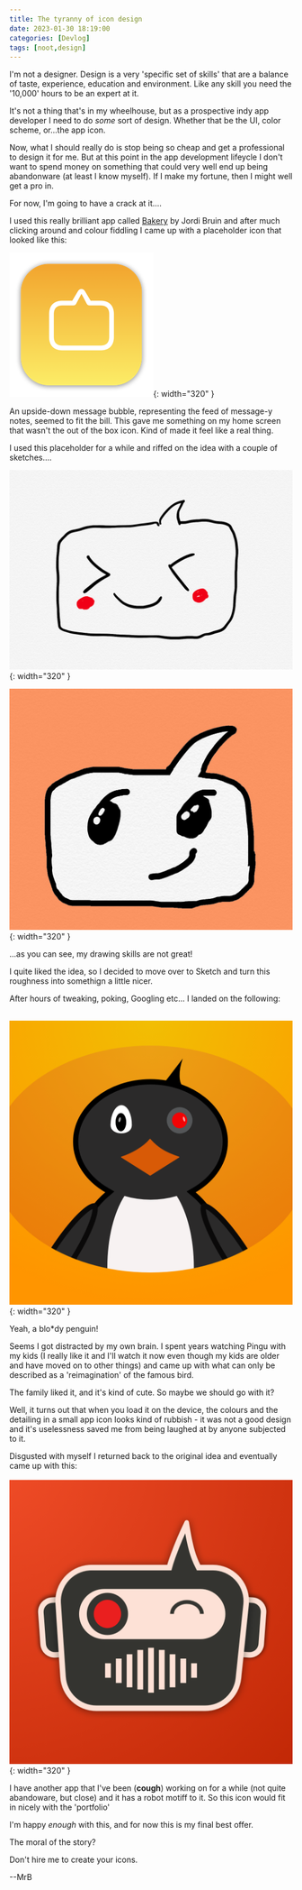 ```yaml
---
title: The tyranny of icon design
date: 2023-01-30 18:19:00
categories: [Devlog]
tags: [noot,design]
---
```

I'm not a designer. Design is a very 'specific set of skills' that are a balance of taste, experience, education and environment. Like any skill you need the '10,000' hours to be an expert at it.

It's not a thing that's in my wheelhouse, but as a prospective indy app developer I need to do *some* sort of design. Whether that be the UI, color scheme, or...the app icon.

Now, what I should really do is stop being so cheap and get a professional to design it for me. But at this point in the app development lifeycle I don't want to spend money on something that could very well end up being abandonware (at least I know myself). If I make my fortune, then I might well get a pro in.

For now, I'm going to have a crack at it....

I used this really brilliant app called [Bakery](https://apps.apple.com/ml/app/bakery-simple-icon-creator/id1575220747?mt=12) by Jordi Bruin and after much clicking around and colour fiddling I came up with a placeholder icon that looked like this:

![Noot Placeholder](/assets/img/2023-01-31-noot-placeholder.png){: width="320" }

An upside-down message bubble, representing the feed of message-y notes, seemed to fit the bill. This gave me something on my home screen that wasn't the out of the box icon. Kind of made it feel like a real thing.

I used this placeholder for a while and riffed on the idea with a couple of sketches....

![Noot Bubble 1](/assets/img/2023-01-31-noot-bubble1.png){: width="320" }


![Noot Bubble 2](/assets/img/2023-01-31-noot-bubble2.png){: width="320" }

...as you can see, my drawing skills are not great!

I quite liked the idea, so I decided to move over to Sketch and turn this roughness into somethign a little nicer.

After hours of tweaking, poking, Googling etc... I landed on the following:
<br/>
<br/>

![Penguin!](/assets/img/2023-01-31-penguin.png){: width="320" }

Yeah, a blo*dy penguin!

Seems I got distracted by my own brain. I spent years watching Pingu with my kids (I really like it and I'll watch it now even though my kids are older and have moved on to other things) and came up with what can only be described as a 'reimagination' of the famous bird.

The family liked it, and it's kind of cute. So maybe we should go with it?

Well, it turns out that when you load it on the device, the colours and the detailing in a small app icon looks kind of rubbish - it was not a good design and it's uselessness saved me from being laughed at by anyone subjected to it.

Disgusted with myself I returned back to the original idea and eventually came up with this:
<br/>
<br/>
![Noot in all it's glory](/assets/img/2023-01-31-noot-current.png){: width="320" }

I have another app that I've been (**cough**) working on for a while (not quite abandoware, but close) and it has a robot motiff to it. So this icon would fit in nicely with the 'portfolio'

I'm happy *enough* with this, and for now this is my final best offer.

The moral of the story?

Don't hire me to create your icons.

--MrB
